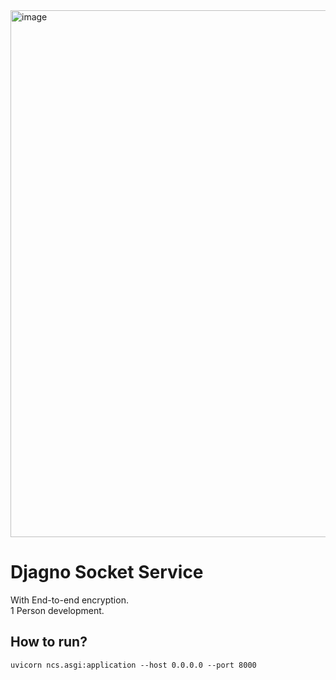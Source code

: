 <img width="843" alt="image" src="https://github.com/user-attachments/assets/2c4be79c-0c0e-4ee0-a9ad-47bb44e12b1b">

# Djagno Socket Service
With End-to-end encryption.<br>
1 Person development.

## How to run?
```
uvicorn ncs.asgi:application --host 0.0.0.0 --port 8000
```
